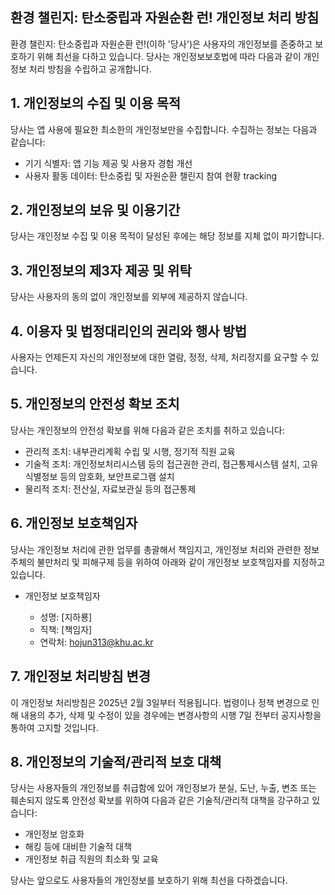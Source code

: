 ## 환경 챌린지: 탄소중립과 자원순환 런! 개인정보 처리 방침

환경 챌린지: 탄소중립과 자원순환 런!(이하 '당사')은 사용자의 개인정보를 존중하고 보호하기 위해 최선을 다하고 있습니다. 당사는 개인정보보호법에 따라 다음과 같이 개인정보 처리 방침을 수립하고 공개합니다.

## 1. 개인정보의 수집 및 이용 목적

당사는 앱 사용에 필요한 최소한의 개인정보만을 수집합니다. 수집하는 정보는 다음과 같습니다:

- 기기 식별자: 앱 기능 제공 및 사용자 경험 개선
- 사용자 활동 데이터: 탄소중립 및 자원순환 챌린지 참여 현황 tracking

## 2. 개인정보의 보유 및 이용기간

당사는 개인정보 수집 및 이용 목적이 달성된 후에는 해당 정보를 지체 없이 파기합니다.

## 3. 개인정보의 제3자 제공 및 위탁

당사는 사용자의 동의 없이 개인정보를 외부에 제공하지 않습니다.

## 4. 이용자 및 법정대리인의 권리와 행사 방법

사용자는 언제든지 자신의 개인정보에 대한 열람, 정정, 삭제, 처리정지를 요구할 수 있습니다.

## 5. 개인정보의 안전성 확보 조치

당사는 개인정보의 안전성 확보를 위해 다음과 같은 조치를 취하고 있습니다:

- 관리적 조치: 내부관리계획 수립 및 시행, 정기적 직원 교육
- 기술적 조치: 개인정보처리시스템 등의 접근권한 관리, 접근통제시스템 설치, 고유식별정보 등의 암호화, 보안프로그램 설치
- 물리적 조치: 전산실, 자료보관실 등의 접근통제

## 6. 개인정보 보호책임자

당사는 개인정보 처리에 관한 업무를 총괄해서 책임지고, 개인정보 처리와 관련한 정보주체의 불만처리 및 피해구제 등을 위하여 아래와 같이 개인정보 보호책임자를 지정하고 있습니다.

- 개인정보 보호책임자
    
    - 성명: [지하룡]
    - 직책: [책임자]
    - 연락처: [hojun313@khu.ac.kr](mailto:hojun313@khu.ac.kr)
## 7. 개인정보 처리방침 변경

이 개인정보 처리방침은 2025년 2월 3일부터 적용됩니다. 법령이나 정책 변경으로 인해 내용의 추가, 삭제 및 수정이 있을 경우에는 변경사항의 시행 7일 전부터 공지사항을 통하여 고지할 것입니다.

## 8. 개인정보의 기술적/관리적 보호 대책

당사는 사용자들의 개인정보를 취급함에 있어 개인정보가 분실, 도난, 누출, 변조 또는 훼손되지 않도록 안전성 확보를 위하여 다음과 같은 기술적/관리적 대책을 강구하고 있습니다:

- 개인정보 암호화
- 해킹 등에 대비한 기술적 대책
- 개인정보 취급 직원의 최소화 및 교육

당사는 앞으로도 사용자들의 개인정보를 보호하기 위해 최선을 다하겠습니다.